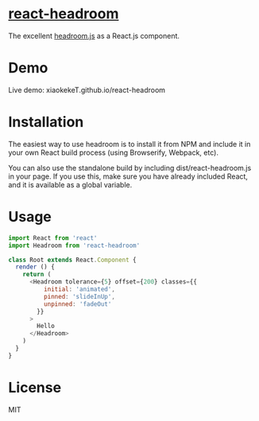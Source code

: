# [react-headroom](https://github.com/xiaokekeT/react-headroom)

The excellent [headroom.js](https://github.com/WickyNilliams/headroom.js) as a React.js component.

# Demo
Live demo: xiaokekeT.github.io/react-headroom

# Installation

The easiest way to use headroom is to install it from NPM and include it in your own React build process (using Browserify, Webpack, etc).

You can also use the standalone build by including dist/react-headroom.js in your page. If you use this, make sure you have already included React, and it is available as a global variable.

# Usage

```js
import React from 'react'
import Headroom from 'react-headroom'

class Root extends React.Component {
  render () {
    return (
      <Headroom tolerance={5} offset={200} classes={{
          initial: 'animated',
          pinned: 'slideInUp',
          unpinned: 'fadeOut'
        }}
      >
        Hello
      </Headroom>
    )
  }
}
```

# License
MIT
